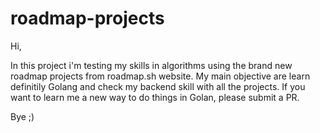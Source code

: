 # roadmap-projects


Hi,

In this project i'm testing my skills in algorithms using the brand new roadmap projects from roadmap.sh website. 
My main objective are learn definitily Golang and check my backend skill with all the projects.
If you want to learn me a new way to do things in Golan, please submit a PR.

Bye ;)
